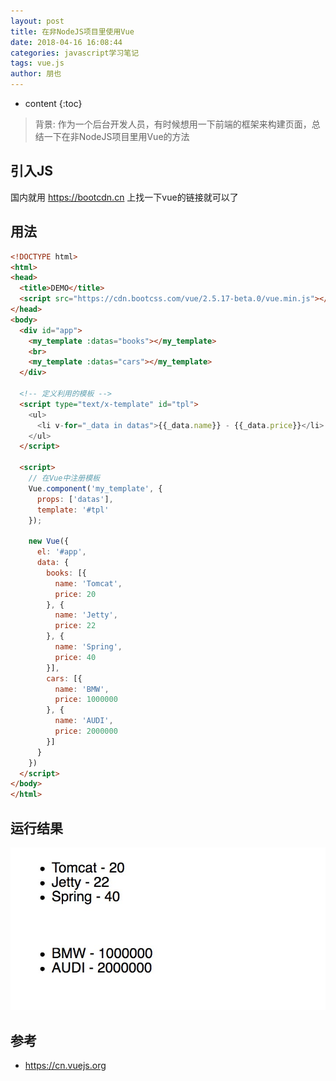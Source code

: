 ```yaml
---
layout: post
title: 在非NodeJS项目里使用Vue
date: 2018-04-16 16:08:44
categories: javascript学习笔记
tags: vue.js
author: 朋也
---
```


* content
{:toc}

> 背景: 作为一个后台开发人员，有时候想用一下前端的框架来构建页面，总结一下在非NodeJS项目里用Vue的方法

## 引入JS

国内就用 https://bootcdn.cn 上找一下vue的链接就可以了





## 用法

```html
<!DOCTYPE html>
<html>
<head>
  <title>DEMO</title>
  <script src="https://cdn.bootcss.com/vue/2.5.17-beta.0/vue.min.js"></script>
</head>
<body>
  <div id="app">
    <my_template :datas="books"></my_template>
    <br>
    <my_template :datas="cars"></my_template>
  </div>

  <!-- 定义利用的模板 -->
  <script type="text/x-template" id="tpl">
    <ul>
      <li v-for="_data in datas">{{_data.name}} - {{_data.price}}</li>
    </ul>
  </script>

  <script>
    // 在Vue中注册模板
    Vue.component('my_template', {
      props: ['datas'],
      template: '#tpl'
    });

    new Vue({
      el: '#app',
      data: {
        books: [{
          name: 'Tomcat',
          price: 20
        }, {
          name: 'Jetty',
          price: 22
        }, {
          name: 'Spring',
          price: 40
        }],
        cars: [{
          name: 'BMW',
          price: 1000000
        }, {
          name: 'AUDI',
          price: 2000000
        }]
      }
    })
  </script>
</body>
</html>
```

## 运行结果

![](/assets/images/html-use-vue.png)

## 参考

- https://cn.vuejs.org
